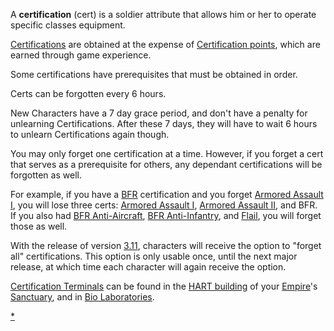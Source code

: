 A **certification** (cert) is a soldier attribute that allows him or her
to operate specific classes equipment.

[Certifications](Certifications.md) are obtained at the expense
of [Certification points](Certification_points.md), which are
earned through game experience.

Some certifications have prerequisites that must be obtained in order.

Certs can be forgotten every 6 hours.

New Characters have a 7 day grace period, and don't have a penalty for
unlearning Certifications. After these 7 days, they will have to wait 6
hours to unlearn Certifications again though.

You may only forget one certification at a time. However, if you forget
a cert that serves as a prerequisite for others, any dependant
certifications will be forgotten as well.

For example, if you have a [BFR](BattleFrame_Robotics.md) certification and you
forget [Armored Assault I](Armored_Assault_I.md), you will lose
three certs: [Armored Assault I](Armored_Assault_I.md), [Armored
Assault II](Armored_Assault_II.md), and BFR. If you also had
[BFR Anti-Aircraft](BFR_Anti-Aircraft.md), [BFR
Anti-Infantry](BFR_Anti-Infantry.md), and
[Flail](Flail.md), you will forget those as well.

With the release of version [3.11](3.md.11), characters will
receive the option to "forget all" certifications. This option is only
usable once, until the next major release, at which time each character
will again receive the option.

[Certification Terminals](Certification_Terminal.md) can be
found in the [HART building](HART_building.md) of your
[Empire](Empire.md)'s [Sanctuary](Sanctuary.md), and in
[Bio Laboratories](Bio_Laboratory.md).

[\*](Category:Certification.md)
